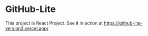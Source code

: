 # GitHub-Lite

This project is React Project. 
See it in action at https://github-lite-version2.vercel.app/

